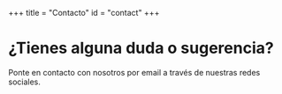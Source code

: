 +++
title = "Contacto"
id = "contact"
+++

# ¿Tienes alguna duda o sugerencia?

Ponte en contacto con nosotros por email a través de nuestras redes sociales.